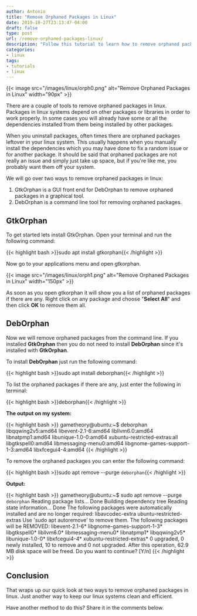 ```yaml
---
author: Antonio
title: "Remove Orphaned Packages in Linux"
date: 2019-10-27T23:13:47-04:00
draft: false
type: post
url: /remove-orphaned-packages-linux/
description: "Follow this tutorial to learn how to remove orphaned packages in linux. We will be going over GUI and command line methods that you can easily use to remove the orphaned packages."
categories:
- linux
tags:
- tutorials
- linux
---
```


{{< image src="/images/linux/orph0.png" alt="Remove Orphaned Packages in Linux" width="90px" >}}

There are a couple of tools to remove orphaned packages in linux. Packages in linux systems depend on other packages or libraries in order to work properly. In some cases you will already have some or all the dependencies installed from them being installed by other packages.

<!--more-->

When you uninstall packages, often times there are orphaned packages leftover in your linux system. This usually happens when you manually install the dependencies which you may have done to fix a random issue or for another package. It should be said that orphaned packages are not really an issue and simply just take up space, but if you're like me, you probably want them off your system.

<!--adsense-->

We will go over two ways to remove orphaned packages in linux:

1. GtkOrphan is a GUI front end for DebOrphan to remove orphaned packages in a graphical tool.
2. DebOrphan is a command line tool for removing orphaned packages.

## **GtkOrphan**

To get started lets install GtkOrphan. Open your terminal and run the following command:

{{< highlight bash >}}sudo apt install gtkorphan{{< /highlight >}}

Now go to your applications menu and open gtkorphan.

{{< image src="/images/linux/orph1.png" alt="Remove Orphaned Packages in Linux" width="150px" >}}

As soon as you open gtkorphan it will show you a list of orphaned packages if there are any. Right click on any package and choose "**Select All**" and then click **OK** to remove them all.

## **DebOrphan**

Now we will remove orphaned packages from the command line. If you installed **GtkOrphan** then you do not need to install **DebOrphan** since it's installed with **GtkOrphan**.

To install **DebOrphan** just run the following command:

{{< highlight bash >}}sudo apt install deborphan{{< /highlight >}}

To list the orphaned packages if there are any, just enter the following in terminal:

{{< highlight bash >}}deborphan{{< /highlight >}}

**The output on my system:**

{{< highlight bash >}}
gametheory@ubuntu:~$ deborphan
libqqwing2v5:amd64
libevent-2.1-6:amd64
libllvm6.0:amd64
libnatpmp1:amd64
libunique-1.0-0:amd64
xubuntu-restricted-extras:all
libgtkspell0:amd64
libmessaging-menu0:amd64
libgnome-games-support-1-3:amd64
libxfcegui4-4:amd64
{{< /highlight >}}

To remove the orphaned packages you can enter the following command:

{{< highlight bash >}}sudo apt remove --purge `deborphan`{{< /highlight >}}

<!--adsense-->

**Output:**

{{< highlight bash >}}
gametheory@ubuntu:~$ sudo apt remove --purge `deborphan`
Reading package lists... Done
Building dependency tree
Reading state information... Done
The following packages were automatically installed and are no longer required:
  libavcodec-extra ubuntu-restricted-extras
Use 'sudo apt autoremove' to remove them.
The following packages will be REMOVED:
  libevent-2.1-6* libgnome-games-support-1-3* libgtkspell0* libllvm6.0*
  libmessaging-menu0* libnatpmp1* libqqwing2v5* libunique-1.0-0* libxfcegui4-4*
  xubuntu-restricted-extras*
0 upgraded, 0 newly installed, 10 to remove and 0 not upgraded.
After this operation, 62.9 MB disk space will be freed.
Do you want to continue? [Y/n]
{{< /highlight >}}

## **Conclusion**

That wraps up our quick look at two ways to remove orphaned packages in linux. Just another way to keep our linux systems clean and efficient.

Have another method to do this? Share it in the comments below.
